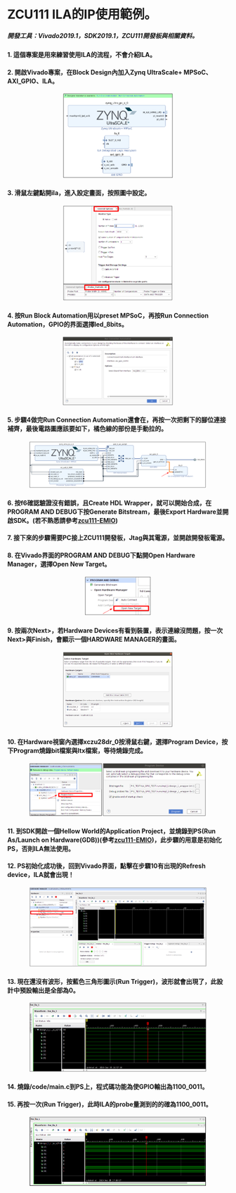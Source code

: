 # ZCU111 ILA的IP使用範例。
##### 開發工具：Vivado2019.1，SDK2019.1，ZCU111開發板與相關資料。
#### 1. 這個專案是用來練習使用ILA的流程，不會介紹ILA。

#### 2. 開啟Vivado專案，在Block Design內加入Zynq UltraScale+ MPSoC、AXI_GPIO、ILA。
<p align=center><img src="https://github.com/weirenxue/zcu111-ILA/blob/master/pic/Impot_Needed_IP.png"  title="MPSoC GPIO ILA" width="50%"></p>

#### 3. 滑鼠左鍵點開ila，進入設定畫面，按照圖中設定。
<p align=center><img src="https://github.com/weirenxue/zcu111-ILA/blob/master/pic/ILA_Setting.png"  title="ILA Setting " width="50%"></p>

#### 4. 按Run Block Automation用以preset MPSoC，再按Run Connection Automation，GPIO的界面選擇led_8bits。
<p align=center><img src="https://github.com/weirenxue/zcu111-ILA/blob/master/pic/Run_Connection_Automation.png"  title="Run Connection Automation Setting" width="50%"></p>

#### 5. 步驟4做完Run Connection Automation還會在，再按一次把剩下的腳位連接補齊，最後電路圖應該要如下，橘色線的部份是手動拉的。
<p align=center><img src="https://github.com/weirenxue/zcu111-ILA/blob/master/pic/Final_Block.png"  title="Final Circuit Block Diagram" width="80%"></p>

#### 6. 按f6確認驗證沒有錯誤，且Create HDL Wrapper，就可以開始合成，在PROGRAM AND DEBUG下按Generate Bitstream，最後Export Hardware並開啟SDK。(若不熟悉請參考[zcu111-EMIO](https://github.com/weirenxue/zcu111-EMIO))

#### 7. 接下來的步驟需要PC接上ZCU111開發板，Jtag與其電源，並開啟開發板電源。

#### 8. 在Vivado界面的PROGRAM AND DEBUG下點開Open Hardware Manager，選擇Open New Target。
<p align=center><img src="https://github.com/weirenxue/zcu111-ILA/blob/master/pic/New_Hardware_Manager.png"  title="New Hardware Manager" width="30%"></p>

#### 9. 按兩次Next>，若Hardware Devices有看到裝置，表示連線沒問題，按一次Next>與Finish，會顯示一個HARDWARE MANAGER的畫面。
<p align=center><img src="https://github.com/weirenxue/zcu111-ILA/blob/master/pic/Hardware_Manager_Setting.png"  title="Hardware Manager Setting" width="50%"></p>

#### 10. 在Hardware視窗內選擇xczu28dr_0按滑鼠右鍵，選擇Program Device，按下Program燒錄bit檔案與ltx檔案，等待燒錄完成。
<p align=center><img src="https://github.com/weirenxue/zcu111-ILA/blob/master/pic/Program_Device.png"  title="Program Device" width="80%"></p>

#### 11. 到SDK開啟一個Hellow World的Application Project，並燒錄到PS(Run As/Launch on Hardware(GDB))(參考[zcu111-EMIO](https://github.com/weirenxue/zcu111-EMIO))，此步驟的用意是初始化PS，否則ILA無法使用。

#### 12. PS初始化成功後，回到Vivado界面，點擊在步驟10有出現的Refresh device，ILA就會出現！
<p align=center><img src="https://github.com/weirenxue/zcu111-ILA/blob/master/pic/ILA_appear.png"  title="ILA appear" width="80%"></p>

#### 13. 現在還沒有波形，按藍色三角形圖示(Run Trigger)，波形就會出現了，此設計中預設輸出是全部為0。
<p align=center><img src="https://github.com/weirenxue/zcu111-ILA/blob/master/pic/ILA_wave_default.png"  title="ILA default wave" width="80%"></p>

#### 14. 燒錄/code/main.c到PS上，程式碼功能為使GPIO輸出為1100_0011。

#### 15. 再按一次(Run Trigger)，此時ILA的probe量測到的的確為1100_0011。
<p align=center><img src="https://github.com/weirenxue/zcu111-ILA/blob/master/pic/ILA_wave_changed.png"  title="ILA changed wave" width="80%"></p>
